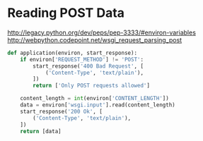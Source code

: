 # Reading POST Data

http://legacy.python.org/dev/peps/pep-3333/#environ-variables
http://webpython.codepoint.net/wsgi_request_parsing_post

```python
def application(environ, start_response):
    if environ['REQUEST_METHOD'] != 'POST':
        start_response('400 Bad Request', [
            ('Content-Type', 'text/plain'),
        ])
        return ['Only POST requests allowed']

    content_length = int(environ['CONTENT_LENGTH'])
    data = environ['wsgi.input'].read(content_length)
    start_response('200 Ok', [
        ('Content-Type', 'text/plain'),
    ])
    return [data]
```
